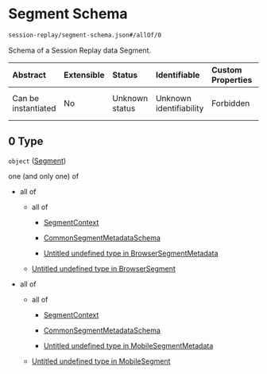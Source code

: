 # Segment Schema

```txt
session-replay/segment-schema.json#/allOf/0
```

Schema of a Session Replay data Segment.

| Abstract            | Extensible | Status         | Identifiable            | Custom Properties | Additional Properties | Access Restrictions | Defined In                                                                               |
| :------------------ | :--------- | :------------- | :---------------------- | :---------------- | :-------------------- | :------------------ | :--------------------------------------------------------------------------------------- |
| Can be instantiated | No         | Unknown status | Unknown identifiability | Forbidden         | Allowed               | none                | [session-replay-schema.json\*](../out/session-replay-schema.json "open original schema") |

## 0 Type

`object` ([Segment](session-replay-schema-allof-segment.md))

one (and only one) of

* all of

  * all of

    * [SegmentContext](segment-context-schema.md "check type definition")

    * [CommonSegmentMetadataSchema](_common-segment-metadata-schema.md "check type definition")

    * [Untitled undefined type in BrowserSegmentMetadata](segment-metadata-schema-allof-2.md "check type definition")

  * [Untitled undefined type in BrowserSegment](segment-schema-allof-1.md "check type definition")

* all of

  * all of

    * [SegmentContext](segment-context-schema.md "check type definition")

    * [CommonSegmentMetadataSchema](_common-segment-metadata-schema.md "check type definition")

    * [Untitled undefined type in MobileSegmentMetadata](segment-metadata-schema-1-allof-2.md "check type definition")

  * [Untitled undefined type in MobileSegment](segment-schema-1-allof-1.md "check type definition")
